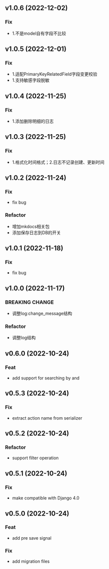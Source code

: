 ## v1.0.6 (2022-12-02)

### Fix

- 1.不是model自有字段不比较

## v1.0.5 (2022-12-01)

### Fix

- 1.适配PrimaryKeyRelatedField字段变更校验
- 1.支持敏感字段脱敏

## v1.0.4 (2022-11-25)

### Fix

- 1.添加删除明细的日志

## v1.0.3 (2022-11-25)

### Fix

- 1.格式化时间格式；2.日志不记录创建、更新时间

## v1.0.2 (2022-11-24)

### Fix

- fix bug

### Refactor

- 增加mkdocs相关包
- 添加保存日志到DB的开关

## v1.0.1 (2022-11-18)

### Fix

- fix bug

## v1.0.0 (2022-11-17)

### BREAKING CHANGE

- 调整log:change_message结构

### Refactor

- 调整log结构

## v0.6.0 (2022-10-24)

### Feat

- add support for searching by  and

## v0.5.3 (2022-10-24)

### Fix

- extract action name from serializer

## v0.5.2 (2022-10-24)

### Refactor

- support filter operation

## v0.5.1 (2022-10-24)

### Fix

- make compatible with Django 4.0

## v0.5.0 (2022-10-24)

### Feat

- add pre save signal

### Fix

- add migration files
